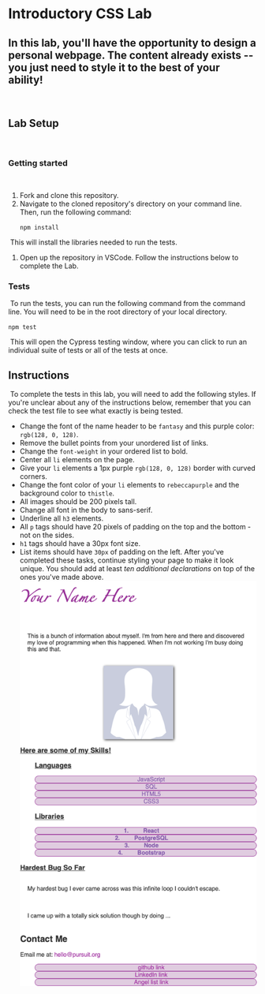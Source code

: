 # Introductory CSS Lab
​
In this lab, you'll have the opportunity to design a personal webpage. The content already exists -- you just need to style it to the best of your ability!
​
---
​
## Lab Setup
​
### Getting started
​
1. Fork and clone this repository.
​
1. Navigate to the cloned repository's directory on your command line. Then, run the following command:
​
   ```
   npm install
   ```
​
   This will install the libraries needed to run the tests.
​
1. Open up the repository in VSCode. Follow the instructions below to complete the Lab.
​
### Tests
​
To run the tests, you can run the following command from the command line. You will need to be in the root directory of your local directory.
​
```
npm test
```
​
This will open the Cypress testing window, where you can click to run an individual suite of tests or all of the tests at once.
​
## Instructions
​
To complete the tests in this lab, you will need to add the following styles. If you're unclear about any of the instructions below, remember that you can check the test file to see what exactly is being tested.
​
- Change the font of the name header to be `fantasy` and this purple color: `rgb(128, 0, 128)`.
- Remove the bullet points from your unordered list of links.
- Change the `font-weight` in your ordered list to bold.
- Center all `li` elements on the page.
- Give your `li` elements a 1px purple `rgb(128, 0, 128)` border with curved corners.
- Change the font color of your `li` elements to `rebeccapurple` and the background color to `thistle`.
- All images should be 200 pixels tall.
- Change all font in the body to sans-serif.
- Underline all `h3` elements.
- All `p` tags should have 20 pixels of padding on the top and the bottom - not on the sides.
- `h1` tags should have a 30px font size.
- List items should have `30px` of padding on the left.
​
After you've completed these tasks, continue styling your page to make it look unique. You should add at least _ten additional declarations_ on top of the ones you've made above.
​
![An example page.](./assets/example-page.png)